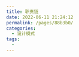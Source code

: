 ```yaml
---
title: 职责链
date: 2022-06-11 21:24:12
permalink: /pages/88b3b0/
categories:
  - 设计模式
tags:
  - 
---
```


